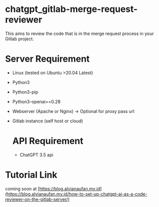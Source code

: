 # chatgpt_gitlab-merge-request-reviewer
This aims to review the code that is in the merge request process in your Gitlab project.

# Server Requirement
- Linux (tested on Ubuntu >20.04 Latest)
- Python3
- Python3-pip
- Python3-openai==0.28
- Webserver (Apache or Nginx) -> Optional for proxy pass url
- Gitlab instance (self host or cloud)

  # API Requirement
  - ChatGPT 3.5 api

# Tutorial Link
coming soon at [https://blog.alvianaufan.my.id](https://blog.alvianaufan.my.id/how-to-set-up-chatgpt-ai-as-a-code-reviewer-on-the-gitlab-server/)
